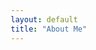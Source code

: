 ```yaml
---
layout: default
title: "About Me"
---
```


<!-- Include Font Awesome and Google Fonts -->
<link rel="stylesheet" href="https://cdnjs.cloudflare.com/ajax/libs/font-awesome/6.4.0/css/all.min.css">
<link href="https://fonts.googleapis.com/css2?family=Inter:wght@400;600;700;800&display=swap" rel="stylesheet">

<style>
  :root {
    --primary-color: #4361ee;
    --primary-light: #4895ef;
    --secondary-color: #3f37c9;
    --accent-color: #f72585;
    --text-color: #2b2d42;
    --text-light: #8d99ae;
    --bg-light: #f8f9fa;
    --bg-dark: #212529;
    --success-color: #4cc9f0;
    --white: #ffffff;
    --box-shadow: 0 10px 30px -15px rgba(0, 0, 0, 0.15);
  }

  /* Base styles */
  * {
    box-sizing: border-box;
    margin: 0;
    padding: 0;
  }

  /* Container for the About page */
  .about-container {
    max-width: 900px;
    margin: 2rem auto;
    padding: 2rem;
    font-family: 'Inter', 'Segoe UI', 'Helvetica Neue', Helvetica, Arial, sans-serif;
    color: var(--text-color);
    line-height: 1.6;
    animation: fadeIn 0.8s ease-in-out;
  }

  /* Header styles with glassmorphism */
  .about-header {
    text-align: center;
    margin-bottom: 3rem;
    padding: 3rem;
    background: linear-gradient(135deg, rgba(67, 97, 238, 0.8), rgba(247, 37, 133, 0.8));
    border-radius: 16px;
    color: var(--white);
    position: relative;
    overflow: hidden;
    box-shadow: var(--box-shadow);
  }
  
  .about-header::before {
    content: '';
    position: absolute;
    top: 0;
    left: 0;
    width: 100%;
    height: 100%;
    background: radial-gradient(circle at top right, rgba(247, 37, 133, 0.3), transparent 50%);
    z-index: 0;
  }
  
  .about-header h1 {
    font-size: 3.5rem;
    font-weight: 800;
    margin-bottom: 1rem;
    position: relative;
    z-index: 1;
    text-shadow: 0 2px 10px rgba(0, 0, 0, 0.2);
  }
  
  .about-header p {
    font-size: 1.3rem;
    color: var(--white);
    max-width: 600px;
    margin: 0 auto;
    position: relative;
    z-index: 1;
    font-weight: 400;
  }

  /* Section container with card-like appearance */
  .section-container {
    background: var(--white);
    border-radius: 12px;
    padding: 2rem;
    margin-bottom: 2rem;
    box-shadow: 0 4px 20px rgba(0, 0, 0, 0.06);
    transform: translateY(0);
    transition: transform 0.3s ease, box-shadow 0.3s ease;
    border-top: 5px solid transparent;
    background-image: linear-gradient(var(--white), var(--white)), 
                      linear-gradient(to right, var(--primary-color), var(--accent-color));
    background-origin: border-box;
    background-clip: padding-box, border-box;
  }

  .section-container:hover {
    transform: translateY(-5px);
    box-shadow: 0 8px 30px rgba(0, 0, 0, 0.1);
  }

  /* Section titles */
  .section-title {
    font-size: 1.8rem;
    color: var(--text-color);
    font-weight: 700;
    margin-bottom: 1.5rem;
    display: flex;
    align-items: center;
  }

  .section-title i {
    color: var(--accent-color);
    margin-right: 0.8rem;
    font-size: 1.6rem;
  }

  /* Section content */
  .section-content p, .section-content li {
    line-height: 1.8;
    margin: 1rem 0;
    color: var(--text-color);
  }
  
  .section-content strong {
    color: var(--primary-color);
    font-weight: 600;
  }
  
  .section-content em {
    color: var(--text-light);
    font-style: italic;
  }
  
  .section-content ul {
    list-style: none;
    padding-left: 0.5rem;
  }
  
  .section-content li {
    position: relative;
    padding-left: 1.5rem;
    margin-bottom: 0.8rem;
  }
  
  .section-content li::before {
    content: "▹";
    position: absolute;
    left: 0;
    color: var(--accent-color);
    font-size: 1.2rem;
  }
  
  .section-content a {
    color: var(--primary-color);
    text-decoration: none;
    font-weight: 600;
    position: relative;
    transition: all 0.3s ease;
  }
  
  .section-content a::after {
    content: '';
    position: absolute;
    width: 100%;
    height: 2px;
    bottom: -2px;
    left: 0;
    background: linear-gradient(to right, var(--primary-color), var(--accent-color));
    transform: scaleX(0);
    transform-origin: bottom right;
    transition: transform 0.3s ease;
  }
  
  .section-content a:hover::after {
    transform: scaleX(1);
    transform-origin: bottom left;
  }

  /* Contact links styling */
  .contact-links {
    display: flex;
    flex-wrap: wrap;
    gap: 1rem;
    margin-top: 1.5rem;
  }
  
  .contact-links a {
    display: flex;
    align-items: center;
    background-color: var(--bg-light);
    color: var(--primary-color);
    padding: 0.8rem 1.5rem;
    border-radius: 50px;
    text-decoration: none;
    font-weight: 600;
    transition: all 0.3s ease;
    box-shadow: 0 4px 10px rgba(0, 0, 0, 0.05);
  }
  
  .contact-links a i {
    margin-right: 0.5rem;
    font-size: 1.2rem;
  }
  
  .contact-links a:hover {
    transform: translateY(-3px);
    background-color: var(--primary-color);
    color: var(--white);
    box-shadow: 0 6px 15px rgba(67, 97, 238, 0.3);
  }

  /* CV link button */
  .cv-link {
    display: inline-block;
    margin-top: 1.5rem;
    padding: 1rem 2rem;
    background: linear-gradient(to right, var(--primary-color), var(--accent-color));
    color: var(--white);
    border-radius: 50px;
    text-decoration: none;
    font-weight: 600;
    transition: all 0.3s ease;
    box-shadow: 0 4px 15px rgba(67, 97, 238, 0.3);
  }
  
  .cv-link:hover {
    transform: translateY(-3px);
    box-shadow: 0 8px 25px rgba(67, 97, 238, 0.4);
  }
  
  .cv-link i {
    margin-right: 0.5rem;
  }
  
  /* Animations */
  @keyframes fadeIn {
    from { opacity: 0; transform: translateY(20px); }
    to { opacity: 1; transform: translateY(0); }
  }
  
  /* Education card specific styling */
  .education-item {
    margin-bottom: 1.5rem;
    padding-bottom: 1.5rem;
    border-bottom: 1px solid rgba(0, 0, 0, 0.05);
  }
  
  .education-item:last-child {
    border-bottom: none;
    margin-bottom: 0;
    padding-bottom: 0;
  }
  
  /* Responsive design */
  @media screen and (max-width: 768px) {
    .about-header {
      padding: 2rem 1rem;
    }
    
    .about-header h1 {
      font-size: 2.5rem;
    }
    
    .about-header p {
      font-size: 1.1rem;
    }
    
    .section-container {
      padding: 1.5rem;
    }
    
    .contact-links {
      flex-direction: column;
      gap: 0.8rem;
    }
    
    .contact-links a {
      width: 100%;
      justify-content: center;
    }
  }
</style>

<div class="about-container">
  <div class="about-header">
    <h1>Yuxuan (Vincent) Ma</h1>
    <p>Graduate Student in Computer Science & Electrical Engineering | Software Enthusiast</p>
  </div>

  <div class="section-container">
    <h2 class="section-title"><i class="fas fa-graduation-cap"></i>Education</h2>
    <div class="section-content">
      <div class="education-item">
        <p><strong>Master of Computer Science</strong><br>
           University of Illinois Urbana-Champaign<br>
           <em>Aug. 2024 – Dec. 2025</em> — GPA: 4.00/4.00</p>
      </div>
      <div class="education-item">
        <p><strong>B.S. in Electrical Engineering, Minor in Computer Science</strong><br>
           University of Illinois Urbana-Champaign<br>
           <em>Aug. 2021 – May 2024</em> — GPA: 3.65/4.00, Core GPA: 3.857/4.00</p>
      </div>
    </div>
  </div>

  <div class="section-container">
    <h2 class="section-title"><i class="fas fa-briefcase"></i>Experience</h2>
    <div class="section-content">
      <p><strong>Software Engineering Intern</strong> at Horus Intelligence Solutions (Urbana, IL)<br>
         <em>Jun. 2022 – Aug. 2022</em></p>
      <ul>
        <li>Optimized data collection and analysis pipelines to deliver actionable insights.</li>
        <li>Redesigned scalable web scraping tools using Python, improving efficiency.</li>
        <li>Enhanced data validation pipelines to reduce inconsistencies and errors.</li>
      </ul>
    </div>
  </div>

  <div class="section-container">
    <h2 class="section-title"><i class="fas fa-code-branch"></i>Projects</h2>
    <div class="section-content">
      <p>Some highlights of my work include:</p>
      <ul>
        <li><strong><a href="/projects/deepseekcoder.html">DeepSeekCoder</a></strong> – Improved code reasoning and test generation via tailored prompt engineering.</li>
        <li><strong><a href="/projects/steamgenie.html">SteamGenie</a></strong> – An interactive Steam game recommendation app built with React, Express.js, and MongoDB.</li>
        <li><strong><a href="/projects/robotic-task-execution.html">Autonomous Multi-Step Robotic Task Execution System</a></strong> – A robust robotic control system developed in C, MATLAB, and Simulink.</li>
      </ul>
    </div>
  </div>

  <div class="section-container">
    <h2 class="section-title"><i class="fas fa-envelope-open-text"></i>Contact</h2>
    <div class="section-content">
      <p>Feel free to reach out to me through any of the following channels:</p>
      <div class="contact-links">
        <a href="mailto:mayuxuan135@gmail.com"><i class="fas fa-envelope"></i> Email</a>
        <a href="https://www.linkedin.com/in/yuxuan-ma-23b7671a5/"><i class="fab fa-linkedin"></i> LinkedIn</a>
        <a href="https://github.com/YuxuanMa-sys"><i class="fab fa-github"></i> GitHub</a>
      </div>
    </div>
  </div>

  <div class="section-container">
    <h2 class="section-title"><i class="fas fa-file-alt"></i>Curriculum Vitae</h2>
    <div class="section-content">
      <p>For a detailed overview of my background and experience, please download my full CV:</p>
      <a class="cv-link" href="{{ '/assets/CV.pdf' | relative_url }}" target="_blank"><i class="fas fa-download"></i> Download CV (PDF)</a>
    </div>
  </div>
</div>
